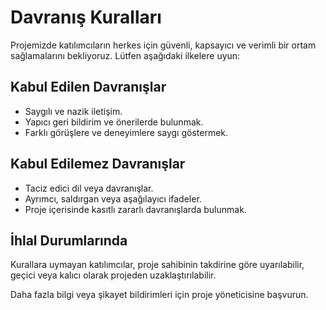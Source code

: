 # Davranış Kuralları

Projemizde katılımcıların herkes için güvenli, kapsayıcı ve verimli bir ortam sağlamalarını bekliyoruz. Lütfen aşağıdaki ilkelere uyun:

## Kabul Edilen Davranışlar
- Saygılı ve nazik iletişim.
- Yapıcı geri bildirim ve önerilerde bulunmak.
- Farklı görüşlere ve deneyimlere saygı göstermek.

## Kabul Edilemez Davranışlar
- Taciz edici dil veya davranışlar.
- Ayrımcı, saldırgan veya aşağılayıcı ifadeler.
- Proje içerisinde kasıtlı zararlı davranışlarda bulunmak.

## İhlal Durumlarında
Kurallara uymayan katılımcılar, proje sahibinin takdirine göre uyarılabilir, geçici veya kalıcı olarak projeden uzaklaştırılabilir.

Daha fazla bilgi veya şikayet bildirimleri için proje yöneticisine başvurun.

